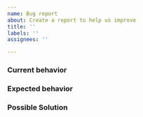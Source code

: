 ```yaml
---
name: Bug report
about: Create a report to help us improve
title: ''
labels: ''
assignees: ''

---
```


### Current behavior


### Expected behavior


### Possible Solution
